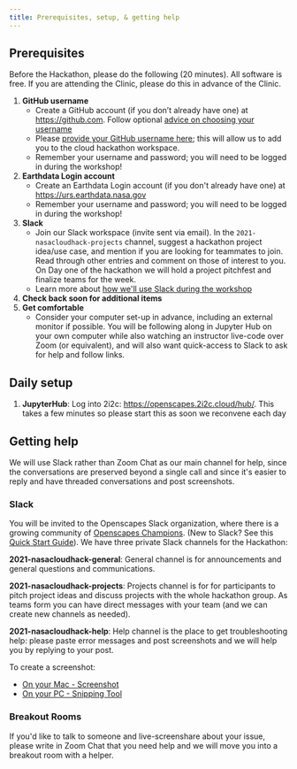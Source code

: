 ```yaml
---
title: Prerequisites, setup, & getting help
---
```


## Prerequisites

Before the Hackathon, please do the following (20 minutes). All software is free.
If you are attending the Clinic, please do this in advance of the Clinic. 

1. **GitHub username**
    - Create a GitHub account (if you don’t already have one) at <https://github.com>. Follow optional [advice on choosing your username](https://happygitwithr.com/github-acct.html)
    - Please [provide your GitHub username here](https://docs.google.com/forms/d/e/1FAIpQLSfOd0RhzEo5sFq_NgjZJa0C6cmaicTOjPS290iCbHbFTI-8zg/viewform?usp=sf_link); this will allow us to add you to the cloud hackathon workspace.
    - Remember your username and password; you will need to be logged in during the workshop!
1. **Earthdata Login account** 
    - Create an Earthdata Login account (if you don't already have one) at <https://urs.earthdata.nasa.gov>
    - Remember your username and password; you will need to be logged in during the workshop!
1. **Slack**
    - Join our Slack workspace (invite sent via email). In the `2021-nasacloudhack-projects` channel, suggest a hackathon project idea/use case, and mention if you are looking for teammates to join. Read through other entries and comment on those of interest to you. On Day one of the hackathon we will hold a project pitchfest and finalize teams for the week. 
    - Learn more about [how we'll use Slack during the workshop](#slack)
1. **Check back soon for additional items**
1. **Get comfortable** 
    - Consider your computer set-up in advance, including an external monitor if possible. You will be following along in Jupyter Hub on your own computer while also watching an instructor live-code over Zoom (or equivalent), and will also want quick-access to Slack to ask for help and follow links.

## Daily setup

1. **JupyterHub**: Log into 2i2c: <https://openscapes.2i2c.cloud/hub/>. This takes a few minutes so please start this as soon we reconvene each day


## Getting help

We will use Slack rather than Zoom Chat as our main channel for help, since the conversations are preserved beyond a single call and since it's easier to reply and have threaded conversations and post screenshots.

### Slack

You will be invited to the Openscapes Slack organization, where there is a growing community of [Openscapes Champions](https://openscapes.org/champions). (New to Slack? See this [Quick Start Guide](https://zenodo.org/record/3763730#.YYkoL3mIZpQ)). We have three private Slack channels for the Hackathon: 

**2021-nasacloudhack-general**: General channel is for announcements and general questions and communications.
 
**2021-nasacloudhack-projects**: Projects channel  is for for participants to pitch project ideas and discuss projects with the whole hackathon group. As teams form you can have direct messages with your team (and we can create new channels as needed). 

**2021-nasacloudhack-help**: Help channel is the place to get troubleshooting help: please paste error messages and post screenshots and we will help you by replying to your post.

To create a screenshot: 
 
- [On your Mac - Screenshot](https://support.apple.com/en-us/HT201361)
- [On your PC - Snipping Tool](https://support.microsoft.com/en-us/windows/use-snipping-tool-to-capture-screenshots-00246869-1843-655f-f220-97299b865f6b)

### Breakout Rooms

If you'd like to talk to someone and live-screenshare about your issue, please write in Zoom Chat that you need help and we will move you into a breakout room with a helper.

